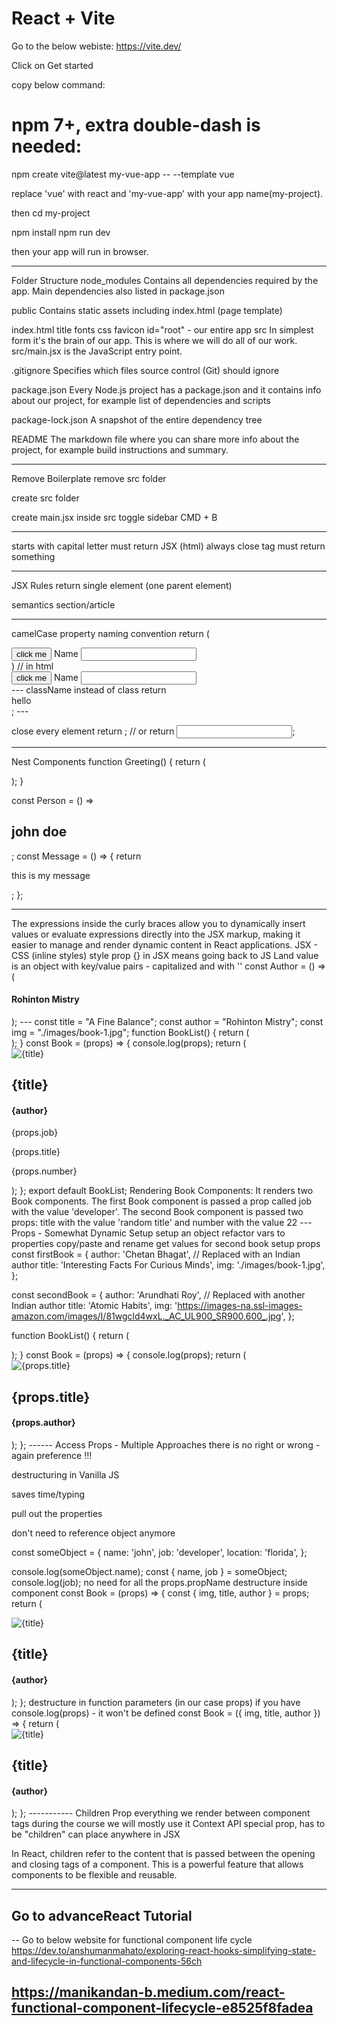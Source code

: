 # React + Vite

Go to the below webiste:
https://vite.dev/

Click on Get started

copy below command:

# npm 7+, extra double-dash is needed:

npm create vite@latest my-vue-app -- --template vue

replace 'vue' with react and 'my-vue-app' with your app name(my-project).

then
cd my-project

npm install
npm run dev

then your app will run in browser.

---

Folder Structure
node_modules Contains all dependencies required by the app. Main dependencies also listed in package.json

public Contains static assets including index.html (page template)

index.html
title
fonts
css
favicon
id="root" - our entire app
src In simplest form it's the brain of our app. This is where we will do all of our work. src/main.jsx is the JavaScript entry point.

.gitignore Specifies which files source control (Git) should ignore

package.json Every Node.js project has a package.json and it contains info about our project, for example list of dependencies and scripts

package-lock.json A snapshot of the entire dependency tree

README The markdown file where you can share more info about the project, for example build instructions and summary.

---

Remove Boilerplate
remove src folder

create src folder

create main.jsx inside src
toggle sidebar CMD + B

---

starts with capital letter
must return JSX (html)
always close tag
must return something

---

JSX Rules
return single element (one parent element)

semantics section/article

---

camelCase property naming convention
return (

  <div tabIndex={1}>
    <button onClick={myFunction}>click me</button>
    <label htmlFor='name'>Name</label>
    <input readOnly={true} id='name' />
  </div>
)
// in html
<div tabindex="1">
    <button onclick="myFunction()">click me</button>
    <label for='name'>Name</label>
    <input readonly id='name' />
</div>
---
className instead of class
return <div className='someValue'>hello</div>;
---

close every element
return <img />;
// or
return <input />;

---

Nest Components
function Greeting() {
return (

<div>
<Person />
<Message />
</div>
);
}

const Person = () => <h2>john doe</h2>;
const Message = () => {
return <p>this is my message</p>;
};

---

The expressions inside the curly braces allow you to dynamically insert values or evaluate expressions
directly into the JSX markup, making it easier to manage and render dynamic content in React applications.
JSX - CSS (inline styles)
style prop
{} in JSX means going back to JS Land
value is an object with key/value pairs - capitalized and with ''
const Author = () => (

  <h4 style={{ color: '#617d98', fontSize: '0.75rem', marginTop: '0.5rem' }}>
  Rohinton Mistry
  </h4>
);
---
const title = "A Fine Balance";
const author = "Rohinton Mistry";
const img = "./images/book-1.jpg";
function BookList() {
  return (
    <section className="booklist">
      <Book job="developer" />
      <Book title="random title" number={22} />
    </section>
  );
}
const Book = (props) => {
  console.log(props);
  return (
    <article className="book">
      <img src={img} alt={title} />
      <h2>{title}</h2>
      <h4>{author} </h4>
      <p>{props.job}</p>
      <p>{props.title}</p>
      <p>{props.number}</p>
    </article>
  );
};
export default BookList;
Rendering Book Components:
It renders two Book components.
The first Book component is passed a prop called job with the value 'developer'.
The second Book component is passed two props: title with the value 'random title' and number with the value 22
---
Props - Somewhat Dynamic Setup
setup an object
refactor vars to properties
copy/paste and rename
get values for second book
setup props
const firstBook = {
  author: 'Chetan Bhagat',  // Replaced with an Indian author
  title: 'Interesting Facts For Curious Minds',
  img: './images/book-1.jpg',
};

const secondBook = {
author: 'Arundhati Roy', // Replaced with another Indian author
title: 'Atomic Habits',
img: 'https://images-na.ssl-images-amazon.com/images/I/81wgcld4wxL._AC_UL900_SR900,600_.jpg',
};

function BookList() {
return (

<section className='booklist'>
<Book
        author={firstBook.author}
        title={firstBook.title}
        img={firstBook.img}
      />
<Book
        author={secondBook.author}
        title={secondBook.title}
        img={secondBook.img}
      />
</section>
);
}
const Book = (props) => {
console.log(props);
return (
<article className='book'>
<img src={props.img} alt={props.title} />
<h2>{props.title}</h2>
<h4>{props.author} </h4>
</article>
);
};
------
Access Props - Multiple Approaches
there is no right or wrong - again preference !!!

destructuring in Vanilla JS

saves time/typing

pull out the properties

don't need to reference object anymore

const someObject = {
name: 'john',
job: 'developer',
location: 'florida',
};

console.log(someObject.name);
const { name, job } = someObject;
console.log(job);
no need for all the props.propName
destructure inside component
const Book = (props) => {
const { img, title, author } = props;
return (

<article className='book'>
<img src={img} alt={title} />
<h2>{title}</h2>
<h4>{author} </h4>
</article>
);
};
destructure in function parameters (in our case props)
if you have console.log(props) - it won't be defined
const Book = ({ img, title, author }) => {
return (
<article className='book'>
<img src={img} alt={title} />
<h2>{title}</h2>
<h4>{author} </h4>
</article>
);
};
-----------
Children Prop
everything we render between component tags
during the course we will mostly use it Context API
special prop, has to be "children"
can place anywhere in JSX

In React, children refer to the content that is passed between the opening and closing tags of a component.
This is a powerful feature that allows components to be flexible and reusable.

---

## Go to advanceReact Tutorial

--
Go to below website for functional component life cycle
https://dev.to/anshumanmahato/exploring-react-hooks-simplifying-state-and-lifecycle-in-functional-components-56ch

## https://manikandan-b.medium.com/react-functional-component-lifecycle-e8525f8fadea
